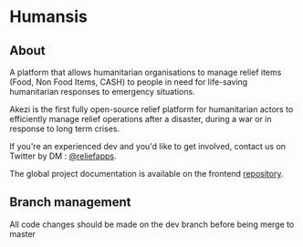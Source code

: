 Humansis
==============

## About

A platform that allows humanitarian organisations to manage relief items (Food, Non Food Items, CASH) to people in need for life-saving humanitarian responses to emergency situations.

Akezi is the first fully open-source relief platform for humanitarian actors to efficiently manage relief operations after a disaster, during a war or in response to long term crises. 

If you're an experienced dev and you'd like to get involved, contact us on Twitter by DM :  [@reliefapps](https://twitter.com/Reliefapps).

The global project documentation is available on the frontend [repository](https://github.com/ReliefApplications/bms_front).

## Branch management

All code changes should be made on the dev branch before being merge to master
